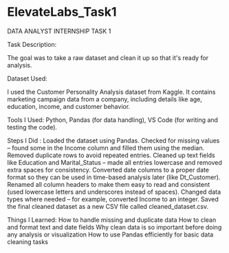 # ElevateLabs_Task1
DATA ANALYST INTERNSHIP TASK 1

Task Description:

The goal was to take a raw dataset and clean it up so that it's ready for analysis. 

Dataset Used:

I used the Customer Personality Analysis dataset from Kaggle. It contains marketing campaign data from a company, including details like age, education, income, and customer behavior.

Tools I Used:
Python,
Pandas (for data handling),
VS Code (for writing and testing the code).

Steps I Did :
Loaded the dataset using Pandas.
Checked for missing values – found some in the Income column and filled them using the median.
Removed duplicate rows to avoid repeated entries.
Cleaned up text fields like Education and Marital_Status – made all entries lowercase and removed extra spaces for consistency.
Converted date columns to a proper date format so they can be used in time-based analysis later
(like Dt_Customer).
Renamed all column headers to make them easy to read and consistent (used lowercase letters and underscores instead of spaces).
Changed data types where needed – for example, converted Income to an integer.
Saved the final cleaned dataset as a new CSV file called cleaned_dataset.csv.

Things I Learned:
How to handle missing and duplicate data
How to clean and format text and date fields
Why clean data is so important before doing any analysis or visualization
How to use Pandas efficiently for basic data cleaning tasks
